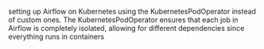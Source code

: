 setting up Airflow on Kubernetes using the KubernetesPodOperator instead of custom ones. The KubernetesPodOperator ensures that each job in Airflow is completely isolated, allowing for different dependencies since everything runs in containers
